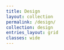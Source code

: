 ```yaml
---
title: Design
layout: collection
permalink: /design/
collection: design
entries_layout: grid
classes: wide
---
```

